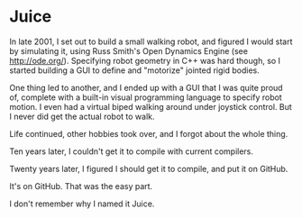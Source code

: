 # Juice

In late 2001, I set out to build a small walking robot, and figured I would start
by simulating it, using Russ Smith's Open Dynamics Engine (see http://ode.org/). 
Specifying robot geometry in C++ was hard though, so I started building a GUI to
define and "motorize" jointed rigid bodies.

One thing led to another, and I ended up with a GUI that I was quite proud of, complete
with a built-in visual programming language to specify robot motion. I even had a virtual
biped walking around under joystick control. But I never did get the actual robot to walk. 

Life continued, other hobbies took over, and I forgot about the whole thing. 

Ten years later, I couldn't get it to compile with current compilers.

Twenty years later, I figured I should get it to compile, and put it on GitHub. 

It's on GitHub. That was the easy part.

I don't remember why I named it Juice.
